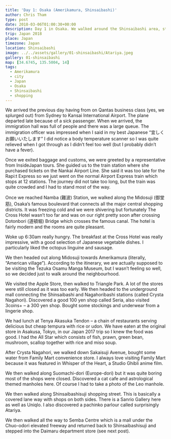 ```yaml
---
title: 'Day 1: Osaka (Amerikamura, Shinsaibashi)'
author: Chris Tham
type: post
date: 2018-03-06T01:00:30+00:00
description: Day 1 in Osaka. We walked around the Shinsaibashi area, starting from Midosuji towards Amerikamura, then Europe-dori and the shopping street.
trip: Japan 2018
place: Japan
timezone: Japan
location: Shinsaibashi
image: ../../assets/gallery/01-shinsaibashi/Atariya.jpeg
gallery: 01-shinsaibashi
map: [34.6745, 135.5004, 14]
tags:
  - Amerikamura
  - city
  - Japan
  - Osaka
  - Shinsaibashi
  - shopping
---
```


We arrived the previous day having from on Qantas business class (yes, we splurged out) from Sydney to Kansai International Airport. The plane departed late because of a sick passenger. When we arrived, the immigration hall was full of people and there was a large queue. The immigration officer was impressed when I said in my best Japanese &#8220;宜しくお願いいたします&#8221; I did notice a body temperature scanner so I was quite relieved when I got through as I didn&#8217;t feel too well (but I probably didn&#8217;t have a fever).

Once we exited baggage and customs, we were greeted by a representative from InsideJapan tours. She guided us to the train station where she purchased tickets on the Nankai Airport Line. She said it was too late for the Rapi:t Express so we just went on the normal Airport Express train which stops at 12 stations. The journey did not take too long, but the train was quite crowded and I had to stand most of the way.

Once we reached Namba (難波) Station, we walked along the Midosuji (御堂筋), Osaka&#8217;s famous boulevard that connects all the major central shopping districts. It was freezing cold and we were shivering but fortunately The Cross Hotel wasn&#8217;t too far and was on our right pretty soon after crossing Dotonbori (道頓堀) Bridge which crosses the famous canal. The hotel is fairly modern and the rooms are quite pleasant.

Woke up 6:30am really hungry. The breakfast at the Cross Hotel was really impressive, with a good selection of Japanese vegetable dishes. I particularly liked the octopus linguine and sausage.

We then headed out along Midosuji towards Amerikamura (literally, &#8220;American village&#8221;). According to the itinerary, we are actually supposed to be visiting the Tezuka Osamu Manga Museum, but I wasn&#8217;t feeling so well, so we decided just to walk around the neighbourhood.

We visited the Apple Store, then walked to Triangle Park. A lot of the stores were still closed as it was too early. We then headed to the underground mall connecting the Shinsaibashi and Nagahoribashi stations (called Crysta Nagahori).&nbsp;Discovered a good 100 yen shop called Seria, also visited 3coins+ &#8211; a 300 yen shop. Bought some stockings and underwear from a lingerie shop.

We had lunch at Tenya Akasuka Tendon &#8211; a chain of restaurants serving delicious but cheap tempura with rice or udon. We have eaten at the original store in Asakusa, Tokyo, in our Japan 2017 trip so I knew the food was good. I had the All Star which consists of fish, prawn, green bean, mushroom, scallop together with rice and miso soup.

After Crysta Nagahori, we walked down Sakaisuji Avenue, bought some water from Family Mart convenience store. I always love visiting Family Mart because it was featured in Whisper of the Heart, a Studio Ghibli anime film.

We then walked along Suomachi-dori (Europe-dori) but it was quite boring most of the shops were closed. Discovered a cat cafe and astrological themed manholes here. Of course I had to take a photo of the Leo manhole.

We then walked along Shinsaibashisuji shopping street. This is basically a covered lane way with shops on both sides. There is a Sanrio Gallery here as well as Uniqlo. I also discovered a pachinko parlour called surprisingly Atariya.

We then walked all the way to Semba Centre which is a mall under the Chuo-odori elevated freeway and returned back to Shinsaibashisuji and stepped into the Daimaru department store (see next post).
